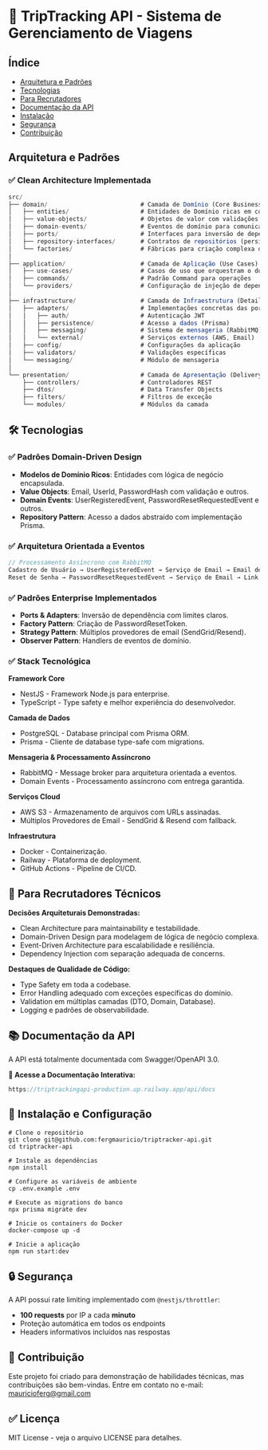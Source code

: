 # 🚀 TripTracking API - Sistema de Gerenciamento de Viagens

## Índice

- [Arquitetura e Padrões](#arquitetura-e-padrões)
- [Tecnologias](#tecnologias)
- [Para Recrutadores](#para-recrutadores)
- [Documentação da API](#documentacao)
- [Instalação](#instalação)
- [Segurança](#seguranca)
- [Contribuição](#contribuição)

<a id="arquitetura-e-padrões"></a>

## Arquitetura e Padrões

### ✅ Clean Architecture Implementada

```typescript
src/
├── domain/                          # Camada de Domínio (Core Business)
│   ├── entities/                    # Entidades de Domínio ricas em comportamento
│   ├── value-objects/               # Objetos de valor com validações de negócio
│   ├── domain-events/               # Eventos de domínio para comunicação assíncrona
│   ├── ports/                       # Interfaces para inversão de dependência
│   ├── repository-interfaces/       # Contratos de repositórios (persistência)
│   └── factories/                   # Fábricas para criação complexa de objetos
│
├── application/                     # Camada de Aplicação (Use Cases)
│   ├── use-cases/                   # Casos de uso que orquestram o domínio
│   ├── commands/                    # Padrão Command para operações
│   └── providers/                   # Configuração de injeção de dependência
│
├── infrastructure/                  # Camada de Infraestrutura (Details)
│   ├── adapters/                    # Implementações concretas das ports
│   │   ├── auth/                    # Autenticação JWT
│   │   ├── persistence/             # Acesso a dados (Prisma)
│   │   ├── messaging/               # Sistema de mensageria (RabbitMQ)
│   │   └── external/                # Serviços externos (AWS, Email)
│   ├── config/                      # Configurações da aplicação
│   ├── validators/                  # Validações específicas
│   └── messaging/                   # Módulo de mensageria
│
└── presentation/                    # Camada de Apresentação (Delivery)
    ├── controllers/                 # Controladores REST
    ├── dtos/                        # Data Transfer Objects
    ├── filters/                     # Filtros de exceção
    └── modules/                     # Módulos da camada
```

<a id="tecnologias"></a>

## 🛠️ Tecnologias

### ✅ Padrões Domain-Driven Design

- **Modelos de Domínio Ricos**: Entidades com lógica de negócio encapsulada.
- **Value Objects**: Email, UserId, PasswordHash com validação e outros.
- **Domain Events**: UserRegisteredEvent, PasswordResetRequestedEvent e outros.
- **Repository Pattern**: Acesso a dados abstraído com implementação Prisma.

### ✅ Arquitetura Orientada a Eventos

```typescript
// Processamento Assíncrono com RabbitMQ
Cadastro de Usuário → UserRegisteredEvent → Serviço de Email → Email de Boas-Vindas.
Reset de Senha → PasswordResetRequestedEvent → Serviço de Email → Link de Reset.
```

### ✅ Padrões Enterprise Implementados

- **Ports & Adapters**: Inversão de dependência com limites claros.
- **Factory Pattern**: Criação de PasswordResetToken.
- **Strategy Pattern**: Múltiplos provedores de email (SendGrid/Resend).
- **Observer Pattern**: Handlers de eventos de domínio.

### ✅ Stack Tecnológica

**Framework Core**

- NestJS - Framework Node.js para enterprise.
- TypeScript - Type safety e melhor experiência do desenvolvedor.

**Camada de Dados**

- PostgreSQL - Database principal com Prisma ORM.
- Prisma - Cliente de database type-safe com migrations.

**Mensageria & Processamento Assíncrono**

- RabbitMQ - Message broker para arquitetura orientada a eventos.
- Domain Events - Processamento assíncrono com entrega garantida.

**Serviços Cloud**

- AWS S3 - Armazenamento de arquivos com URLs assinadas.
- Múltiplos Provedores de Email - SendGrid & Resend com fallback.

**Infraestrutura**

- Docker - Containerização.
- Railway - Plataforma de deployment.
- GitHub Actions - Pipeline de CI/CD.

<a id="para-recrutadores"></a>

## 🎯 Para Recrutadores Técnicos

**Decisões Arquiteturais Demonstradas:**

- Clean Architecture para maintainability e testabilidade.
- Domain-Driven Design para modelagem de lógica de negócio complexa.
- Event-Driven Architecture para escalabilidade e resiliência.
- Dependency Injection com separação adequada de concerns.

**Destaques de Qualidade de Código:**

- Type Safety em toda a codebase.
- Error Handling adequado com exceções específicas do domínio.
- Validation em múltiplas camadas (DTO, Domain, Database).
- Logging e padrões de observabilidade.

<a id="documentacao"></a>

## 📚 Documentação da API

A API está totalmente documentada com Swagger/OpenAPI 3.0.

**🔗 Acesse a Documentação Interativa:**

```typescript
https://triptrackingapi-production.up.railway.app/api/docs
```

<a id="instalação"></a>

## 🚀 Instalação e Configuração

```
# Clone o repositório
git clone git@github.com:fergmauricio/triptracker-api.git
cd triptracker-api

# Instale as dependências
npm install

# Configure as variáveis de ambiente
cp .env.example .env

# Execute as migrations do banco
npx prisma migrate dev

# Inicie os containers do Docker
docker-compose up -d

# Inicie a aplicação
npm run start:dev
```

<a id="seguranca"></a>

## 🔒 Segurança

A API possui rate limiting implementado com `@nestjs/throttler`:

- **100 requests** por IP a cada **minuto**
- Proteção automática em todos os endpoints
- Headers informativos incluídos nas respostas

<a id="contribuição"></a>

## 🤝 Contribuição

Este projeto foi criado para demonstração de habilidades técnicas, mas contribuições são bem-vindas.
Entre em contato no e-mail: mauricioferg@gmail.com

## ✅ Licença

MIT License - veja o arquivo LICENSE para detalhes.
